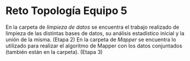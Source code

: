 # Reto Topología Equipo 5
En la carpeta de *limpieza de datos* se encuentra el trabajo realizado de limpieza de las distintas bases de datos, su análisis estadístico inicial y la unión de la misma.
(Etapa 2)
En la carpeta de *Mapper* se encuentra lo utilizado para realizar el algoritmo de Mapper con los datos conjuntados (también están en la carpeta). (Etapa 3)

